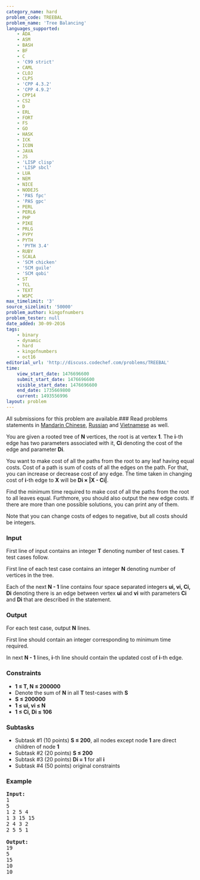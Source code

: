 ```yaml
---
category_name: hard
problem_code: TREEBAL
problem_name: 'Tree Balancing'
languages_supported:
    - ADA
    - ASM
    - BASH
    - BF
    - C
    - 'C99 strict'
    - CAML
    - CLOJ
    - CLPS
    - 'CPP 4.3.2'
    - 'CPP 4.9.2'
    - CPP14
    - CS2
    - D
    - ERL
    - FORT
    - FS
    - GO
    - HASK
    - ICK
    - ICON
    - JAVA
    - JS
    - 'LISP clisp'
    - 'LISP sbcl'
    - LUA
    - NEM
    - NICE
    - NODEJS
    - 'PAS fpc'
    - 'PAS gpc'
    - PERL
    - PERL6
    - PHP
    - PIKE
    - PRLG
    - PYPY
    - PYTH
    - 'PYTH 3.4'
    - RUBY
    - SCALA
    - 'SCM chicken'
    - 'SCM guile'
    - 'SCM qobi'
    - ST
    - TCL
    - TEXT
    - WSPC
max_timelimit: '3'
source_sizelimit: '50000'
problem_author: kingofnumbers
problem_tester: null
date_added: 30-09-2016
tags:
    - binary
    - dynamic
    - hard
    - kingofnumbers
    - oct16
editorial_url: 'http://discuss.codechef.com/problems/TREEBAL'
time:
    view_start_date: 1476696600
    submit_start_date: 1476696600
    visible_start_date: 1476696600
    end_date: 1735669800
    current: 1493556996
layout: problem
---
```

All submissions for this problem are available.###  Read problems statements in [Mandarin Chinese](http://www.codechef.com/download/translated/OCT16/mandarin/TREEBAL.pdf), [Russian](http://www.codechef.com/download/translated/OCT16/russian/TREEBAL.pdf) and [Vietnamese](http://www.codechef.com/download/translated/OCT16/vietnamese/TREEBAL.pdf) as well.

You are given a rooted tree of **N** vertices, the root is at vertex **1**. The **i**-th edge has two parameters associated with it, **Ci** denoting the cost of the edge and parameter **Di**.

You want to make cost of all the paths from the root to any leaf having equal costs. Cost of a path is sum of costs of all the edges on the path. For that, you can increase or decrease cost of any edge. The time taken in changing cost of **i**-th edge to **X** will be **Di × |X - Ci|**.

Find the minimum time required to make cost of all the paths from the root to all leaves equal. Furthmore, you should also output the new edge costs. If there are more than one possible solutions, you can print any of them.

Note that you can change costs of edges to negative, but all costs should be integers.

### Input

First line of input contains an integer **T** denoting number of test cases. **T** test cases follow.

First line of each test case contains an integer **N** denoting number of vertices in the tree.

Each of the next **N - 1** line contains four space separated integers **ui, vi, Ci, Di** denoting there is an edge between vertex **ui** and **vi** with parameters **Ci** and **Di** that are described in the statement.

### Output

For each test case, output **N** lines.

First line should contain an integer corresponding to minimum time required.

In next **N - 1** lines, **i**-th line should contain the updated cost of **i**-th edge.

### Constraints

- **1 ≤ T, N ≤ 200000**
- Denote the sum of **N** in all **T** test-cases with **S**
- **S ≤ 200000**
- **1 ≤ ui, vi ≤ N**
- **1 ≤ Ci, Di ≤ 106**

### Subtasks

- Subtask #1 (10 points) **S ≤ 200**, all nodes except node **1** are direct children of node **1**
- Subtask #2 (20 points) **S ≤ 200**
- Subtask #3 (20 points) **Di = 1** for all **i**
- Subtask #4 (50 points) original constraints

### Example

<pre>
<b>Input:</b>
1
5
1 2 5 4
1 3 15 15
2 4 3 2
2 5 5 1

<b>Output: </b>
19
5
15
10
10
</pre>